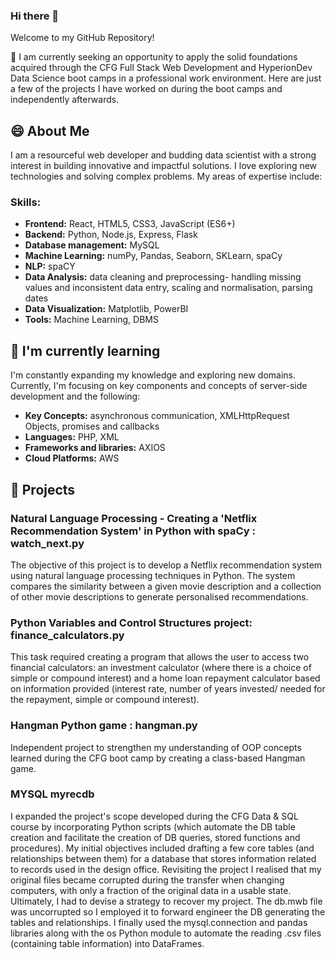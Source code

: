 ### Hi there 👋
Welcome to my GitHub Repository!

🌱 I am currently seeking an opportunity to apply the solid foundations acquired through the CFG Full Stack Web Development and HyperionDev Data Science boot camps in a professional work environment.
Here are just a few of the projects I have worked on during the boot camps and independently afterwards.

## 😄 About Me 

I am a resourceful web developer and budding data scientist with a strong interest in building innovative and impactful solutions. I love exploring new technologies and solving complex problems. My areas of expertise include:

### Skills:
- **Frontend:** React, HTML5, CSS3, JavaScript (ES6+)
- **Backend:** Python, Node.js, Express, Flask  
- **Database management:** MySQL
- **Machine Learning:** numPy, Pandas, Seaborn, SKLearn, spaCy
- **NLP:** spaCY
- **Data Analysis:** data cleaning and preprocessing- handling missing values and inconsistent data entry, scaling and normalisation, parsing dates
- **Data Visualization:** Matplotlib, PowerBI
- **Tools:** Machine Learning, DBMS


## 🌱 I'm currently learning

I'm constantly expanding my knowledge and exploring new domains. Currently, I'm focusing on key components and concepts of server-side development and the following:

- **Key Concepts:**  asynchronous communication, XMLHttpRequest Objects, promises and callbacks 
- **Languages:**  PHP, XML 
- **Frameworks and libraries:** AXIOS
- **Cloud Platforms:** AWS


## 🔭 Projects

### Natural Language Processing - Creating a 'Netflix Recommendation System' in Python with spaCy : watch_next.py

The objective of this project is to develop a Netflix recommendation system using natural language processing techniques in Python. The system compares the similarity between a given movie description and a collection of other movie descriptions to generate personalised recommendations.

### Python Variables and Control Structures project: finance_calculators.py

This task required creating a program that allows the user to access two financial calculators: an investment calculator (where there is a choice of simple or compound interest) and a home loan repayment calculator based on information provided (interest rate, number of years invested/ needed for the repayment, simple or compound interest). 

### Hangman Python game : hangman.py

Independent project to strengthen my understanding of OOP concepts learned during the CFG boot camp by creating a class-based Hangman game.

### MYSQL myrecdb

I expanded the project's scope developed during the CFG Data & SQL course by incorporating Python scripts (which automate the DB table creation and facilitate the creation of DB queries, stored functions and procedures).
My initial objectives included drafting a few core tables (and relationships between them) for a database that stores information related to records used in the design office.
Revisiting the project I realised that my original files became corrupted during the transfer when changing computers, with only a fraction of the original data in a usable state. Ultimately, I had to devise a strategy to recover my project. The db.mwb file was uncorrupted so I employed it to forward engineer the DB generating the tables and relationships. I finally used the mysql.connection and pandas libraries along with the os Python module to automate the reading .csv files (containing table information) into DataFrames.  



